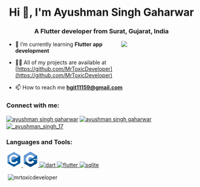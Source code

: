 <h1 align="center">Hi 👋, I'm Ayushman Singh Gaharwar</h1>
<h3 align="center">A Flutter developer from Surat, Gujarat, India</h3>

<img align="right" width="200" src="https://github.com/MrToxicDeveloper/MrToxicDeveloper/assets/119030630/dec2f018-085c-4b83-a185-2852c7e251f2">



- 🌱 I’m currently learning **Flutter app development**

- 👨‍💻 All of my projects are available at [https://github.com/MrToxicDeveloper](https://github.com/MrToxicDeveloper)

- 📫 How to reach me **hgit11159@gmail.com**

<h3 align="left">Connect with me:</h3>
<p align="left">
<a href="https://linkedin.com/in/ayushman singh gaharwar" target="blank"><img align="center" src="https://raw.githubusercontent.com/rahuldkjain/github-profile-readme-generator/master/src/images/icons/Social/linked-in-alt.svg" alt="ayushman singh gaharwar" height="30" width="40" /></a>
<a href="https://fb.com/ayushman singh gaharwar" target="blank"><img align="center" src="https://raw.githubusercontent.com/rahuldkjain/github-profile-readme-generator/master/src/images/icons/Social/facebook.svg" alt="ayushman singh gaharwar" height="30" width="40" /></a>
<a href="https://instagram.com/_ayushman_singh_17" target="blank"><img align="center" src="https://raw.githubusercontent.com/rahuldkjain/github-profile-readme-generator/master/src/images/icons/Social/instagram.svg" alt="_ayushman_singh_17" height="30" width="40" /></a>
</p>

<h3 align="left">Languages and Tools:</h3>
<p align="left"> <a href="https://www.cprogramming.com/" target="_blank" rel="noreferrer"> <img src="https://raw.githubusercontent.com/devicons/devicon/master/icons/c/c-original.svg" alt="c" width="40" height="40"/> </a> <a href="https://www.w3schools.com/cpp/" target="_blank" rel="noreferrer"> <img src="https://raw.githubusercontent.com/devicons/devicon/master/icons/cplusplus/cplusplus-original.svg" alt="cplusplus" width="40" height="40"/> </a> <a href="https://dart.dev" target="_blank" rel="noreferrer"> <img src="https://www.vectorlogo.zone/logos/dartlang/dartlang-icon.svg" alt="dart" width="40" height="40"/> </a> <a href="https://flutter.dev" target="_blank" rel="noreferrer"> <img src="https://www.vectorlogo.zone/logos/flutterio/flutterio-icon.svg" alt="flutter" width="40" height="40"/> </a> <a href="https://www.sqlite.org/" target="_blank" rel="noreferrer"> <img src="https://www.vectorlogo.zone/logos/sqlite/sqlite-icon.svg" alt="sqlite" width="40" height="40"/> </a> </p>

<p>&nbsp;<img align="center" src="https://github-readme-stats.vercel.app/api?username=mrtoxicdeveloper&show_icons=true&locale=en" alt="mrtoxicdeveloper" /></p>
